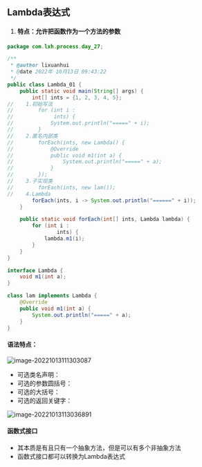 ## Lambda表达式

1. #### 特点：允许把函数作为一个方法的参数

```java
package com.lxh.process.day_27;

/**
 * @author lixuanhui
 * @date 2022年 10月13日 09:43:22
 */
public class Lambda_01 {
    public static void main(String[] args) {
        int[] ints = {1, 2, 3, 4, 5};
//    1.初始写法
//        for (int i :
//             ints) {
//            System.out.println("=====" + i);
//        }
//    2.匿名内部类
//        forEach(ints, new Lambda() {
//            @Override
//            public void m1(int a) {
//                System.out.println("=====" + a);
//            }
//        });
//    3.子实现类
//        forEach(ints, new lam());
//    4.Lambda
        forEach(ints, i -> System.out.println("======" + i));
    }

    public static void forEach(int[] ints, Lambda lambda) {
        for (int i :
                ints) {
            lambda.m1(i);
        }
    }
}

interface Lambda {
    void m1(int a);
}

class lam implements Lambda {
    @Override
    public void m1(int a) {
        System.out.println("=====" + a);
    }
}
```

#### 语法特点：

![image-20221013111303087](C:\Users\lixuanhui\AppData\Roaming\Typora\typora-user-images\image-20221013111303087.png)

- 可选类名声明：
- 可选的参数圆括号：
- 可选的大括号：
- 可选的返回关键字：

![image-20221013113036891](C:\Users\lixuanhui\AppData\Roaming\Typora\typora-user-images\image-20221013113036891.png)

#### 函数式接口

- 其本质是有且只有一个抽象方法，但是可以有多个非抽象方法
- 函数式接口都可以转换为Lambda表达式
